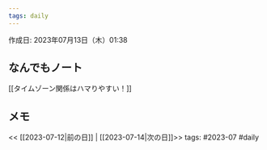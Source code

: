 ```yaml
---
tags: daily
---
```


作成日: 2023年07月13日（木）01:38

## なんでもノート

[[タイムゾーン関係はハマりやすい！]]



## メモ


<< [[2023-07-12|前の日]] | [[2023-07-14|次の日]]>>
tags: #2023-07 #daily
